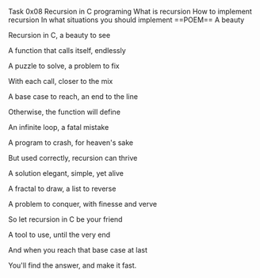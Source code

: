 Task 0x08 Recursion in C programing 
What is recursion
How to implement recursion
In what situations you should implement
          ==POEM==
A beauty 

Recursion in C, a beauty to see

A function that calls itself, endlessly

A puzzle to solve, a problem to fix

With each call, closer to the mix



A base case to reach, an end to the line

Otherwise, the function will define

An infinite loop, a fatal mistake

A program to crash, for heaven's sake



But used correctly, recursion can thrive

A solution elegant, simple, yet alive

A fractal to draw, a list to reverse

A problem to conquer, with finesse and verve



So let recursion in C be your friend

A tool to use, until the very end

And when you reach that base case at last

You'll find the answer, and make it fast.
